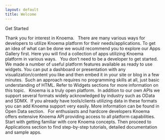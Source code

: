 ```yaml
---
layout: default
title: Welcome
---
```


Get Started 

Thank you for interest in Knoema.
 
There are many various ways for developers to utilize Knoema platform for their needs/applications. To get an idea of what can be done we would recommend you to explore our Apps Gallery first. Here you will find a collection of apps utilizing Knoema platform in various ways.
 
You don’t need to be a developer to get started. We made a number of useful platform features available as ready to use widgets. You can put a dashboard or presentation with any visualization/content you like and then embed it in your site or blog in a few minutes.  Such an approach requires no programming skills at all, just basic understanding of HTML. Refer to Widgets sections for more information on this topic.
 
Knoema is a truly open platform.  In addition to our own APIs we support several formats widely acknowledged by industry such as OData and SDMX.  If you already have tools/clients utilizing data in these formats you can add Knoema support very easily. More information can be found in Open Data section.
 
For enthusiasts and hardcore developers Knoema offers extensive Knoema API providing access to all platform capabilities. Start with getting familiar with core Knoema concepts. Then proceed to Applications section to find step-by-step tutorials, detailed documentation and sample apps.